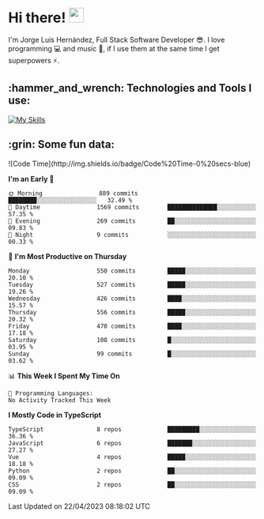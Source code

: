 <h1 align="left">
 <abc>
  <br>Hi there! <img src="https://user-images.githubusercontent.com/42378118/110234147-e3259600-7f4e-11eb-95be-0c4047144dea.gif" width="30"><br>
 </abc>
</h1>

I'm Jorge Luis Hernández, Full Stack Software Developer :sunglasses:. I love programming :computer: and music :musical_score:, if I use them at the same time I get superpowers :zap:. 


<h2 align="left">:hammer_and_wrench: Technologies and Tools I use:</h2>

[![My Skills](https://skillicons.dev/icons?i=js,ts,html,css,py,vue,react,next,nest,postgres,mysql)](https://skillicons.dev)

<h2 align="left">:grin: Some fun data:</h2>
<!--START_SECTION:waka-->
![Code Time](http://img.shields.io/badge/Code%20Time-0%20secs-blue)

**I'm an Early 🐤** 

```text
🌞 Morning                889 commits         ████████░░░░░░░░░░░░░░░░░   32.49 % 
🌆 Daytime                1569 commits        ██████████████░░░░░░░░░░░   57.35 % 
🌃 Evening                269 commits         ██░░░░░░░░░░░░░░░░░░░░░░░   09.83 % 
🌙 Night                  9 commits           ░░░░░░░░░░░░░░░░░░░░░░░░░   00.33 % 
```
📅 **I'm Most Productive on Thursday** 

```text
Monday                   550 commits         █████░░░░░░░░░░░░░░░░░░░░   20.10 % 
Tuesday                  527 commits         █████░░░░░░░░░░░░░░░░░░░░   19.26 % 
Wednesday                426 commits         ████░░░░░░░░░░░░░░░░░░░░░   15.57 % 
Thursday                 556 commits         █████░░░░░░░░░░░░░░░░░░░░   20.32 % 
Friday                   470 commits         ████░░░░░░░░░░░░░░░░░░░░░   17.18 % 
Saturday                 108 commits         █░░░░░░░░░░░░░░░░░░░░░░░░   03.95 % 
Sunday                   99 commits          █░░░░░░░░░░░░░░░░░░░░░░░░   03.62 % 
```


📊 **This Week I Spent My Time On** 

```text
💬 Programming Languages: 
No Activity Tracked This Week
```

**I Mostly Code in TypeScript** 

```text
TypeScript               8 repos             █████████░░░░░░░░░░░░░░░░   36.36 % 
JavaScript               6 repos             ███████░░░░░░░░░░░░░░░░░░   27.27 % 
Vue                      4 repos             █████░░░░░░░░░░░░░░░░░░░░   18.18 % 
Python                   2 repos             ██░░░░░░░░░░░░░░░░░░░░░░░   09.09 % 
CSS                      2 repos             ██░░░░░░░░░░░░░░░░░░░░░░░   09.09 % 
```




 Last Updated on 22/04/2023 08:18:02 UTC
<!--END_SECTION:waka-->
